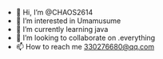 - 👋 Hi, I’m @CHAOS2614
- 👀 I’m interested in Umamusume
- 🌱 I’m currently learning java
- 💞️ I’m looking to collaborate on .everything
- 📫 How to reach me 330276680@qq.com

<!---
CHAOS2614/CHAOS2614 is a ✨ special ✨ repository because its `README.md` (this file) appears on your GitHub profile.
You can click the Preview link to take a look at your changes.
--->

